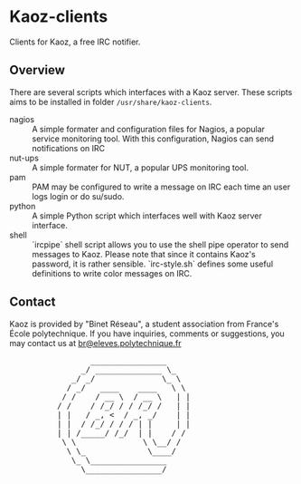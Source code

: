Kaoz-clients
============

Clients for Kaoz, a free IRC notifier.

Overview
------------------
There are several scripts which interfaces with a Kaoz server. These scripts aims to be installed in folder `/usr/share/kaoz-clients`.

<dl>
<dt>nagios</dt>
<dd>A simple formater and configuration files for Nagios, a popular service monitoring tool. With this configuration, Nagios can send notifications on IRC</dt>
<dt>nut-ups</dt>
<dd>A simple formater for NUT, a popular UPS monitoring tool.</dd>
<dt>pam</dt>
<dd>PAM may be configured to write a message on IRC each time an user logs login or do su/sudo.</dd>
<dt>python</dt>
<dd>A simple Python script which interfaces well with Kaoz server interface.</dd>
<dt>shell</dt>
<dd>`ircpipe` shell script allows you to use the shell pipe operator to send messages to Kaoz. Please note that since it contains Kaoz's password, it is rather sensible.
`irc-style.sh` defines some useful definitions to write color messages on IRC.</dd>
</dl>

Contact
-------

Kaoz is provided by "Binet Réseau", a student association from France's École polytechnique.
If you have inquiries, comments or suggestions, you may contact us at br@eleves.polytechnique.fr

<pre>
                 ________________
               _/ ______________ \_
             _/ _/              \_ \
            / _/   ____    ____   \ \
           / /    / __ \  / __ \   | |
          / /    / /_/ / / /_/ /   | |
          | |   / _, &lt;  / _, _/    | |
          | |  / /_/ / / / | |     | |
          | | /_____/ /_/  | |    / /
           \ \              \ \__/ /
            \ \_             \____/
             \_ \________________
               \________________/

</pre>
